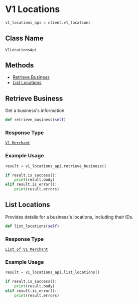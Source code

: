 # V1 Locations

```python
v1_locations_api = client.v1_locations
```

## Class Name

`V1LocationsApi`

## Methods

* [Retrieve Business](/doc/v1-locations.md#retrieve-business)
* [List Locations](/doc/v1-locations.md#list-locations)

## Retrieve Business

Get a business's information.

```python
def retrieve_business(self)
```

### Response Type

[`V1 Merchant`](/doc/models/v1-merchant.md)

### Example Usage

```python
result = v1_locations_api.retrieve_business()

if result.is_success():
    print(result.body)
elif result.is_error():
    print(result.errors)
```

## List Locations

Provides details for a business's locations, including their IDs.

```python
def list_locations(self)
```

### Response Type

[`List of V1 Merchant`](/doc/models/v1-merchant.md)

### Example Usage

```python
result = v1_locations_api.list_locations()

if result.is_success():
    print(result.body)
elif result.is_error():
    print(result.errors)
```

